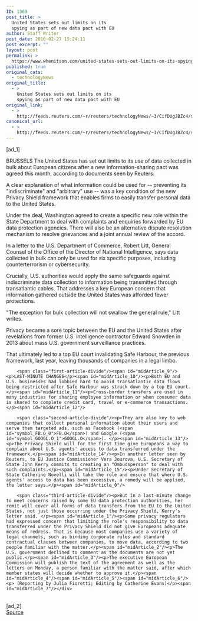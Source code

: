 ```yaml
---
ID: 1369
post_title: >
  United States sets out limits on its
  spying as part of new data pact with EU
author: Staff Writer
post_date: 2016-02-27 15:24:11
post_excerpt: ""
layout: post
permalink: >
  https://www.whenitson.com/united-states-sets-out-limits-on-its-spying-as-part-of-new-data-pact-with-eu/
published: true
original_cats:
  - technologyNews
original_title:
  - >
    United States sets out limits on its
    spying as part of new data pact with EU
original_link:
  - >
    http://feeds.reuters.com/~r/reuters/technologyNews/~3/CifDUgJBZc4/story01.htm
canonical_url:
  - >
    http://feeds.reuters.com/~r/reuters/technologyNews/~3/CifDUgJBZc4/story01.htm
---
```

 [ad_1]
<br><div id="articleText">
<span id="midArticle_start"/>

<span id="midArticle_0"/><span class="focusParagraph" readability="5"><p><span class="articleLocation">BRUSSELS</span> The United States has set out limits to its use of data collected in bulk about European citizens after a new information-sharing pact was agreed this month, according to documents seen by Reuters.</p></span><span id="midArticle_1"/><p>A clear explanation of what information could be used for -- preventing its "indiscriminate" and "arbitrary" use -- was a key condition of the new Privacy Shield framework that enables firms to easily transfer personal data to the United States.</p><span id="midArticle_2"/><p>Under the deal, Washington agreed to create a specific new role within the State Department to deal with complaints and enquiries forwarded by EU data protection agencies. There will also be an alternative dispute resolution mechanism to resolve grievances and a joint annual review of the accord.</p><span id="midArticle_3"/><p>In a letter to the U.S. Department of Commerce, Robert Litt, General Counsel of the Office of the Director of National Intelligence, says data collected in bulk can only be used for six specific purposes, including counterterrorism or cybersecurity.</p><span id="midArticle_4"/><p>Crucially, U.S. authorities would apply the same safeguards against indiscriminate data collection to information being transmitted through transatlantic cables. That addresses a key European concern that information gathered outside the United States was afforded fewer protections.</p><span id="midArticle_5"/><p>"The exception for bulk collection will not swallow the general rule," Litt writes.</p><span id="midArticle_6"/><p>Privacy became a sore topic between the EU and the United States after revelations from former U.S. intelligence contractor Edward Snowden in 2013 about mass U.S. government surveillance practices. </p><span id="midArticle_7"/><p>That ultimately led to a top EU court invalidating Safe Harbour, the previous framework, last year, leaving thousands of companies in a legal limbo.</p><span id="midArticle_8"/>
        
        <span class="first-article-divide"/><span id="midArticle_9"/><p>LAST-MINUTE CHANGES</p><span id="midArticle_10"/><p>Both EU and U.S. businesses had lobbied hard to avoid transatlantic data flows being restricted after Safe Harbour was struck down by a top EU court. </p><span id="midArticle_11"/><p>Cross-border transfers are used in many industries for sharing employee information or when consumer data is shared to complete credit card, travel or e-commerce transactions.</p><span id="midArticle_12"/>
        
        <span class="second-article-divide"/><p>They are also key to web companies that collect personal information about their users and serve them targeted ads, such as Facebook (<span id="symbol_FB.O_0">FB.O</span>) and Google (<span id="symbol_GOOGL.O_1">GOOGL.O</span>). </p><span id="midArticle_13"/><p>The Privacy Shield will for the first time give Europeans a way to complain about U.S. agents' access to data transferred under the framework.</p><span id="midArticle_14"/><p>In another letter seen by Reuters, to EU Justice Commissioner Vera Jourova, U.S. Secretary of State John Kerry commits to creating an "Ombudsperson" to deal with such complaints.</p><span id="midArticle_15"/><p>Under Secretary of State Catherine Novelli will take the role and ensure that where U.S. agents' access to data has been excessive, a remedy will be applied, the letter says.</p><span id="midArticle_0"/>
        
        <span class="third-article-divide"/><p>But in a last-minute change to meet concerns raised by some EU data protection authorities, her remit will cover all forms of data transfers from the EU to the United States, not just those occurring under the Privacy Shield, Kerry's letter said. </p><span id="midArticle_1"/><p>Some privacy regulators had expressed concern that limiting the role's responsibility to data transferred under the Privacy Shield did not give Europeans adequate means of redress. That is because most companies use a variety of legal channels, such as binding corporate rules and standard contractual clauses between companies, to move data, according to two people familiar with the matter.</p><span id="midArticle_2"/><p>The U.S. government declined to comment as the documents are not yet public.</p><span id="midArticle_3"/><p>The executive European Commission will publish the text of the agreement as well as the letters on Monday, a person familiar with the matter said, after which member states will decide whether to approve it.</p><span id="midArticle_4"/><span id="midArticle_5"/><span id="midArticle_6"/><p> (Reporting by Julia Fioretti; Editing by Catherine Evans)</p><span id="midArticle_7"/></div>
<br>[ad_2]
<br><a href="http://feeds.reuters.com/~r/reuters/technologyNews/~3/CifDUgJBZc4/story01.htm">Source </a>